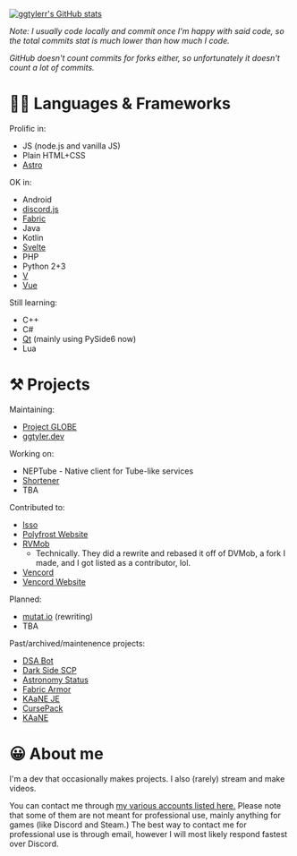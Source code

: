 [![ggtylerr's GitHub stats](https://github-readme-stats.vercel.app/api?username=ggtylerr&show_icons=true&bg_color=001B40&title_color=FFFFFF&text_color=00DBFF&icon_color=FFFFFF&count_private=true)](https://github.com/anuraghazra/github-readme-stats)

*Note: I usually code locally and commit once I'm happy with said code, so the total commits stat is much lower than how much I code.*

*GitHub doesn't count commits for forks either, so unfortunately it doesn't count a lot of commits.*

👩‍💻 Languages & Frameworks
==========
Prolific in:
* JS (node.js and vanilla JS)
* Plain HTML+CSS
* [Astro](https://astro.build)

OK in:
* Android
* [discord.js](https://discord.js.org/)
* [Fabric](https://fabricmc.net/)
* Java
* Kotlin
* [Svelte](https://svelte.dev/)
* PHP
* Python 2+3
* [V](https://vlang.io/)
* [Vue](https://vuejs.org/)

Still learning:
* C++
* C#
* [Qt](https://www.qt.io/) (mainly using PySide6 now)
* Lua

⚒ Projects
=========
Maintaining:
* [Project GLOBE](https://github.com/ggtylerr/globe)
* [ggtyler.dev](https://ggtyler.dev)

Working on:
* NEPTube - Native client for Tube-like services
* [Shortener](https://github.com/ggtylerr/shortener)
* TBA

Contributed to:
* [Isso](https://github.com/isso-comments/isso/)
* [Polyfrost Website](https://github.com/Polyfrost/Nexus/tree/main/apps/website)
* [RVMob](https://github.com/revoltchat/rvmob)
  - Technically. They did a rewrite and rebased it off of DVMob, a fork I made, and I got listed as a contributor, lol.
* [Vencord](https://github.com/Vendicated/Vencord)
* [Vencord Website](https://github.com/Vendicated/VencordWebsite)

Planned:
* [mutat.io](https://github.com/ggtylerr/mutat.io) (rewriting)
* TBA

Past/archived/maintenence projects:
* [DSA Bot](https://github.com/ggtylerr/DSA-Disc-Bot)
* [Dark Side SCP](https://github.com/ggtylerr/Dark-Side-SCP)
* [Astronomy Status](https://github.com/ggtylerr/Astronomy-Status)
* [Fabric Armor](https://github.com/ggtylerr/fabricarmor)
* [KAaNE JE](https://github.com/ggtylerr/KAaNE-JE-)
* [CursePack](https://github.com/ggtylerr/CursePack)
* [KAaNE](https://github.com/ggtylerr/KAaNE)

😀 About me
=====
I'm a dev that occasionally makes projects. I also (rarely) stream and make videos.

You can contact me through [my various accounts listed here.](https://www.ggtylerr.dev/social) Please note that some of them are not meant for professional use, mainly anything for games (like Discord and Steam.) The best way to contact me for professional use is through email, however I will most likely respond fastest over Discord.
